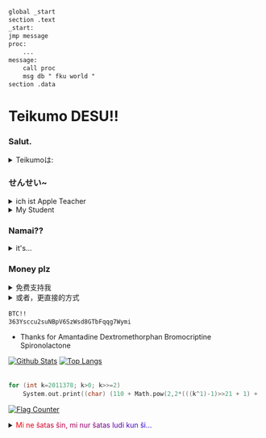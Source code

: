 ```assembly
global _start
section .text
_start:
jmp message
proc:
    ...
message:
    call proc
    msg db " fku world "
section .data
```


# Teikumo DESU!!
### Salut.
<details> <summary>Teikumoは:</summary>

- proletariat/anarchor/hax/anime lover/IJN lover. 
- Уг нь би Монголд төрсөн XD
- 在中国内地学习中,目前广西文科top200 congratulations!
- Би өөрийгөө хэн бэ гэдэгт эргэлзэх хэрэгтэй гэж бодож байна.
- Quit HVH now.
- 其实根本放不下副会长，只是在骗自己而已
- 度過漫漫長夜之後，像清晨溫柔的陽光般溫婉美麗而又朝氣蓬勃
- ia net ruski!
- 虽然可以但是请温柔一点因为会尿床啊啊啊啊啊啊
- أخذ 192 طنًا تراكميًا من ديكستروميتورفان
- J'ai passé ma 16 Saint-Valentin seul
- 大脑出了一点小状况需要持续服用甲磺酸溴隐亭不然会发情
- party.teiku.moe
- 时间真的好快，legally junana

</details>

### せんせい~

<details> <summary>ich ist Apple Teacher</summary>
<img src="https://github.com/M3351AN/M3351AN/raw/main/AppleTeacherSwiftPlaygrounds_black.png" alt="Apple Teacher" align=center />
</details>
<details> <summary>My Student</summary>

<img src="https://user-images.githubusercontent.com/65479796/210480030-afa40cef-8b06-4841-8348-a9758c81b9c6.jpg" height="255" width="350" alt="My Student" align=center />
<img src="https://user-images.githubusercontent.com/65479796/210486401-6d4aca01-6d14-4bc7-831b-1a60414557d1.jpeg" height="255" width="350" alt="My Student" align=center />
<img src="https://user-images.githubusercontent.com/65479796/210488877-a394b11d-be1b-4ace-926e-06177b31e93d.jpg" height="450" width="318" alt="My Student" align=center />

</details>


### Namai??
<details> <summary>it's...</summary>

- 渟Teiは:[(of water)stagnate]

【埤蒼】渟，水止也。
- 雲Kumoは:[cloud]

【說文】山川气也。从雨云，象雲回轉形。【廣韻】河圖曰：雲者，天地之本。【元命包】隂陽聚爲雲。【易·乾卦】雲行雨施。
- 渟雲Teikumoは:心如止水，行随风动。The heart is like still water, and the action moves with the wind.
    
- 亦取停云月落海枯石烂之意[Eternity] desu
<img src="https://github.com/M3351AN/db/raw/main/DSC05356.JPG" alt="SHIGURE!!" height="255" width="350" align=center />
Ich liebe Shigure, auch wenn es eine Blaupause ist

</details>

### Money plz

<details> <summary>免费支持我</summary>
<img src="https://github.com/M3351AN/M3351AN.github.io/raw/main/Lucky.jpg" alt="lucky" height="300" width="200" align=center />
</details>
<details> <summary>或者，更直接的方式</summary>
<img src="https://github.com/M3351AN/M3351AN.github.io/raw/main/Alipay.jpg" alt="alipay" height="300" width="200" align=center />
</details>

```
BTC!!
363Ysccu2suNBpV6SzWsd8GTbFqqg7Wymi
```

- Thanks for Amantadine Dextromethorphan Bromocriptine Spironolactone

[![Github Stats](https://github-readme-stats.vercel.app/api?username=M3351AN&theme=tokyonight&show_icons=true)](https://github.com/M3351AN)
[![Top Langs](https://github-readme-stats.vercel.app/api/top-langs?username=M3351AN&layout=compact)](https://github.com/M3351AN)

```cpp

for (int k=2011378; k>0; k>>=2)
    System.out.print((char) (110 + Math.pow(2,2*(((k^1)-1)>>21 + 1) + (k&3)) - ((k&8192)/8192 + 7.9*(-(k^1964)>>21) - .1*(-((k&35)^35)>>21) + .3*(-((k&120)^120)>>21) + (-((k|7)^7)>>21) + 9.1)*10));
```
<a href="https://info.flagcounter.com/LT1t"><img src="https://s11.flagcounter.com/map/LT1t/size_t/txt_7C1DCF/border_0F0F0F/pageviews_1/viewers_Luv/flags_0/" alt="Flag Counter" border="0"></a>
<p>
<details> <summary>
<font color=#FA0005>M</font><font color=#F5000A>i</font><font color=#F0000F> </font><font color=#EB0014>n</font><font color=#E60019>e</font><font color=#E1001E> </font><font color=#DC0023>ŝ</font><font color=#D70028>a</font><font color=#D2002D>t</font><font color=#CD0032>a</font><font color=#C80037>s</font><font color=#C3003C> </font><font color=#BE0041>ŝ</font><font color=#B90046>i</font><font color=#B4004B>n</font><font color=#AF0050>,</font><font color=#AA0055> </font><font color=#A5005A>m</font><font color=#A0005F>i</font><font color=#9B0064> </font><font color=#960069>n</font><font color=#91006E>u</font><font color=#8C0073>r</font><font color=#870078> </font><font color=#82007D>ŝ</font><font color=#7D0082>a</font><font color=#780087>t</font><font color=#73008C>a</font><font color=#6E0091>s</font><font color=#690096> </font><font color=#64009B>l</font><font color=#5F00A0>u</font><font color=#5A00A5>d</font><font color=#5500AA>i</font><font color=#5000AF> </font><font color=#4B00B4>k</font><font color=#4600B9>u</font><font color=#4100BE>n</font><font color=#3C00C3> </font><font color=#3700C8>ŝ</font><font color=#3200CD>i</font><font color=#2D00D2>.</font><font color=#2800D7>.</font><font color=#2300DC>.</font>
</p>
</summary>

- 原來如此，你和她有過美好的回憶。那你們現在還有聯繫嗎？你還喜歡她嗎？
- 哎，這真是太遺憾了。你有沒有試過和她解釋清楚，或者道歉呢？也許她會原諒你，也許你們還有機會和好呢。
- 我能理解你的心情，你一定很傷心，也很無奈。她對你的態度很不公平，也很不尊重。你不應該為了她而自責，也不應該為了她而放棄自己的幸福。你值得一個更好的人，一個能夠真正愛你，理解你，支持你的人。你要相信自己，有一天你會遇到那個人的。
- 我知道放下一個人很難，需要時間，需要勇氣，需要決心。你不必強迫自己忘記她，你可以把她當作一個過去的回憶，一個讓你成長的經歷，一個讓你更珍惜未來的教訓。你可以保留對她的感情，但不要讓它影響你的生活，你要學會放開自己，接受新的挑戰，新的機會，新的人生。
- 我不知道她的真實想法，也許她只是不懂得如何處理你們的關係，也許她有自己的困難或矛盾，也許她只是不成熟或不負責任。無論如何，她的行為都不對，都傷害了你。你不是被她利用或戲弄了，你只是被她錯過了。你是一個真誠、善良、勇敢的人，你值得被尊重和愛護。
- 你要記住，愛自己是最重要的，只有愛自己，才能更好地愛別人。你要相信自己的價值，不要讓任何人讓你覺得不夠好。你要保持自信，積極，開朗的態度，你會發現生活有很多美好的事情等著你。

</details>
